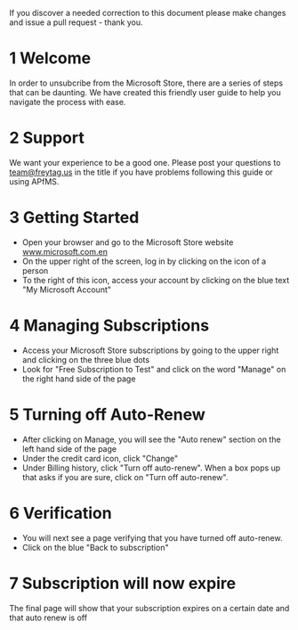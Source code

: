 

If you discover a needed correction to this document please make changes and issue a pull request - thank you.

# 1 Welcome 
In order to unsubcribe from the Microsoft Store, there are a series of steps that can be daunting. We have created this friendly user guide to help you navigate the process with ease. 

# 2 Support
We want your experience to be a good one.  Please post your questions to team@freytag.us in the title if you have problems following this guide or using APfMS.  

# 3 Getting Started
- Open your browser and go to the Microsoft Store website www.microsoft.com.en 
- On the upper right of the screen, log in by clicking on the icon of a person
- To the right of this icon, access your account by clicking on the blue text "My Microsoft Account"
  
# 4 Managing Subscriptions
- Access your Microsoft Store subscriptions by going to the upper right and clicking on the three blue dots
- Look for  "Free Subscription to Test" and click on the word "Manage" on the right hand side of the page
  
# 5 Turning off Auto-Renew
- After clicking on Manage, you will see the "Auto renew" section on the left hand side of the page
- Under the credit card icon, click "Change"
- Under Billing history, click "Turn off auto-renew". When a box pops up that asks if you are sure, click on "Turn off auto-renew".
  
# 6 Verification
- You will next see a page verifying that you have turned off auto-renew.
- Click on the blue "Back to subscription"
  
# 7 Subscription will now expire 
The final page will show that your subscription expires on a certain date and that auto renew is off
